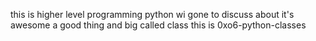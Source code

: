 this is higher level programming python wi gone to discuss about it's awesome a good thing and big called class this is 0xo6-python-classes
